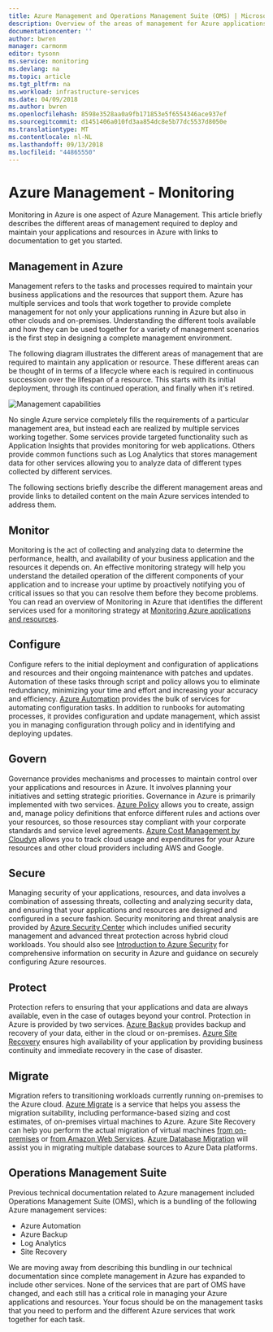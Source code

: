 ```yaml
---
title: Azure Management and Operations Management Suite (OMS) | Microsoft Docs
description: Overview of the areas of management for Azure applications and resources with links to content on Azure management tools that were previously bundled as Operations Management Suite (OMS).
documentationcenter: ''
author: bwren
manager: carmonm
editor: tysonn
ms.service: monitoring
ms.devlang: na
ms.topic: article
ms.tgt_pltfrm: na
ms.workload: infrastructure-services
ms.date: 04/09/2018
ms.author: bwren
ms.openlocfilehash: 8598e3528aa0a9fb171853e5f6554346ace937ef
ms.sourcegitcommit: d1451406a010fd3aa854dc8e5b77dc5537d8050e
ms.translationtype: MT
ms.contentlocale: nl-NL
ms.lasthandoff: 09/13/2018
ms.locfileid: "44865550"
---
```

# <a name="azure-management---monitoring"></a>Azure Management - Monitoring

Monitoring in Azure is one aspect of Azure Management.  This article briefly describes the different areas of management required to deploy and maintain your applications and resources in Azure with links to documentation to get you started.

## <a name="management-in-azure"></a>Management in Azure

Management refers to the tasks and processes required to maintain your business applications and the resources that support them.  Azure has multiple services and tools that work together to provide complete management for not only your applications running in Azure but also in other clouds and on-premises.  Understanding the different tools available and how they can be used together for a variety of management scenarios is the first step in designing a complete management environment.

The following diagram illustrates the different areas of management that are required to maintain any application or resource.  These different areas can be thought of in terms of a lifecycle where each is required in continuous succession over the lifespan of a resource.  This starts with its initial deployment, through its continued operation, and finally when it's retired.

![Management capabilities](media/management-overview/management-capabilities.png)


No single Azure service completely fills the requirements of a particular management area, but instead each are realized by multiple services working together.  Some services provide targeted functionality such as Application Insights that provides monitoring for web applications.  Others provide common functions such as Log Analytics that stores management data for other services allowing you to analyze data of different types collected by different services.  

The following sections briefly describe the different management areas and provide links to detailed content on the main Azure services intended to address them.

## <a name="monitor"></a>Monitor
Monitoring is the act of collecting and analyzing data to determine the performance, health, and availability of your business application and the resources it depends on. An effective monitoring strategy will help you understand the detailed operation of the different components of your application and to increase your uptime by proactively notifying you of critical issues so that you can resolve them before they become problems.  You can read an overview of Monitoring in Azure that identifies the different services used for a monitoring strategy at [Monitoring Azure applications and resources](monitoring-overview.md).


## <a name="configure"></a>Configure
Configure refers to the initial deployment and configuration of applications and resources and their ongoing maintenance with patches and updates.  Automation of these tasks through script and policy allows you to eliminate redundancy, minimizing your time and effort and increasing your accuracy and efficiency.  [Azure Automation](..\automation\automation-intro.md) provides the bulk of services for automating configuration tasks.  In addition to runbooks for automating processes, it provides configuration and update management, which assist you in managing configuration through policy and in identifying and deploying updates.

## <a name="govern"></a>Govern
Governance provides mechanisms and processes to maintain control over your applications and resources in Azure.  It involves planning your initiatives and setting strategic priorities.  Governance in Azure is primarily implemented with two services.  [Azure Policy](../azure-policy/azure-policy-introduction.md) allows you to create, assign and, manage policy definitions that enforce different rules and actions over your resources, so those resources stay compliant with your corporate standards and service level agreements. [Azure Cost Management by Cloudyn](../cost-management/overview.md) allows you to track cloud usage and expenditures for your Azure resources and other cloud providers including AWS and Google.

## <a name="secure"></a>Secure
Managing security of your applications,  resources, and data involves a combination of assessing threats, collecting and analyzing security data, and ensuring that your applications and resources are designed and configured in a secure fashion.  Security monitoring and threat analysis are provided by [Azure Security Center](../security-center/security-center-intro.md) which includes unified security management and advanced threat protection across hybrid cloud workloads.  You should also see [Introduction to Azure Security](../security/azure-security.md) for comprehensive information on security in Azure and guidance on securely configuring Azure resources.


## <a name="protect"></a>Protect
Protection refers to ensuring that your applications and data are always available, even in the case of outages beyond your control.  Protection in Azure is provided by two services.  [Azure Backup](../backup/backup-introduction-to-azure-backup.md) provides backup and recovery of your data, either in the cloud or on-premises.    [Azure Site Recovery](../site-recovery/site-recovery-overview.md) ensures high availability of your application by providing business continuity and immediate recovery in the case of disaster.

## <a name="migrate"></a>Migrate 
Migration refers to transitioning workloads currently running on-premises to the Azure cloud.  [Azure Migrate](../migrate/migrate-overview.md) is a service that helps you assess the migration suitability, including performance-based sizing and cost estimates, of on-premises virtual machines to Azure.  Azure Site Recovery can help you perform the actual migration of virtual machines [from on-premises](../site-recovery/migrate-tutorial-on-premises-azure.md) or [from Amazon Web Services](../site-recovery/migrate-tutorial-aws-azure.md).  [Azure Database Migration](../dms/dms-overview.md) will assist you in migrating multiple database sources to Azure Data platforms.


## <a name="operations-management-suite"></a>Operations Management Suite
Previous technical documentation related to Azure management included Operations Management Suite (OMS), which is a bundling of the following Azure management services:

- Azure Automation
- Azure Backup
- Log Analytics
- Site Recovery

We are moving away from describing this bundling in our technical documentation since complete management in Azure has expanded to include other services. None of the services that are part of OMS have changed, and each still has a critical role in managing your Azure applications and resources. Your focus should be on the management tasks that you need to perform and the different Azure services that work together for each task.